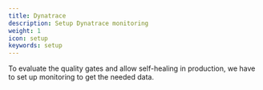 ```yaml
---
title: Dynatrace
description: Setup Dynatrace monitoring
weight: 1
icon: setup
keywords: setup
---
```


To evaluate the quality gates and allow self-healing in production, we have to set up monitoring to get the needed data.

